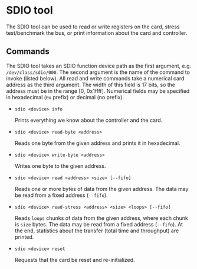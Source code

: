 SDIO tool
===============

The SDIO tool can be used to read or write registers on the card, stress test/benchmark the bus, or
print information about the card and controller.

Commands
---------------

The SDIO tool takes an SDIO function device path as the first argument, e.g. `/dev/class/sdio/000`.
The second argument is the name of the command to invoke (listed below). All read and write commands
take a numerical card address as the third argument. The width of this field is 17 bits, so the
address must be in the range [0, 0x1ffff]. Numerical fields may be specified in hexadecimal (`0x`
prefix) or decimal (no prefix).

- `sdio <device> info`

  Prints everything we know about the controller and the card.

- `sdio <device> read-byte <address>`

  Reads one byte from the given address and prints it in hexadecimal.

- `sdio <device> write-byte <address>`

  Writes one byte to the given address.

- `sdio <device> read <address> <size> [--fifo]`

  Reads one or more bytes of data from the given address. The data may be read from a fixed address
  (`--fifo`).

- `sdio <device> read-stress <address> <size> <loops> [--fifo]`

  Reads `loops` chunks of data from the given address, where each chunk is `size` bytes. The data
  may be read from a fixed address (`--fifo`). At the end, statistics about the transfer (total time
  and throughput) are printed.

- `sdio <device> reset`

  Requests that the card be reset and re-initialized.
